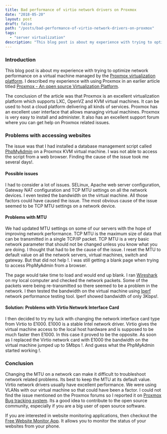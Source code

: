 ```yaml
---
title: Bad performance of virtio network drivers on Proxmox
date: "2018-05-20"
layout: post
draft: false
path: "/posts/bad-performance-of-virtio-network-drivers-on-proxmox"
tags:
  - "server virtualization"
description: "This blog post is about my experience with trying to optimize network performance on a virtual machine managed by the Proxmox virtualization platform."
---
```


### Introduction
This blog post is about my experience with trying to optimize network performance on a virtual machine managed by the [Proxmox virtualization platform](https://www.proxmox.com/). I described my experience with using Proxmox in an earlier article titled [Proxmox - An open source Virtualization Platform](/posts/proxmox---an-open-source-virtualization-platform).

The conclusion of the article was that Proxmox is an excellent virtualization platform which supports LXC, OpenVZ and KVM virtual machines. It can be used to host a cloud platform delivering all kinds of services. Proxmox has an excellent user interface that allows managing virtual machines. Proxmox is very easy to install and administer. It also has an excellent support forum where you can get help on Proxmox related issues.

### Problems with accessing websites
The issue was that I had installed a database management script called [PhpMyAdmin](http://www.phpmyadmin.net/) on a Proxmox KVM virtual machine. I was not able to access the script from a web browser. Finding the cause of the issue took me several days!.

#### Possible issues
I had to consider a lot of issues. SELinux, Apache web server configuration, Gateway NAT configuration and TCP MTU settings on all the network devices. I even tested the bandwidth on the virtual machine. All those factors could have caused the issue. The most obvious cause of the issue seemed to be TCP MTU settings on a network device.

#### Problems with MTU
We had updated MTU settings on some of our servers with the hope of improving network performance. TCP MTU is the maximum size of data that can be transmitted in a single TCP/IP packet. TCP MTU is a very basic network parameter that should not be changed unless you know what you are doing. I thought that had to be the cause of the issue. I reset the MTU to default value on all the network servers, virtual machines, switch and gateway. But that did not help !. I was still getting a blank page when trying to access PhpMyAdmin from a browser.

The page would take time to load and would end up blank. I ran [Wireshark](https://www.wireshark.org/) on my local computer and checked the network packets. Some of the packets were being re-transmitted so there seemed to be a problem in the network. I then tested the bandwidth on the virtual machine using [Iperf](https://iperf.fr/) network performance testing tool. Iperf showed bandwidth of only 3Kbps!.

#### Solution: Problems with Virtio Network Interface Card
I then decided to try my luck with changing the network interface card type from Virtio to E1000. E1000 is a stable Intel network driver. Virtio gives the virtual machine access to the local host hardware and is supposed to be much faster then E1000. In this case it proved to be the opposite. As soon as I replaced the Virtio network card with E1000 the bandwidth on the virtual machine jumped up to 5Mbps !. And guess what the PhpMyAdmin started working !.

### Conclusion
Changing the MTU on a network can make it difficult to troubleshoot network related problems. Its best to keep the MTU at its default value. Virtio network drivers usually have excellent performance. We were using VLANs with our virtual machine so that could have been a factor. I could not find the issue mentioned on the Proxmox forums so I reported it on [Proxmox Bug tracking system](https://bugzilla.proxmox.com/show_bug.cgi?id=583). Its a good idea to contribute to the open source community, especially if you are a big user of open source software.

If you are interested in website monitoring applications, then checkout the [Free Website Monitor App](https://play.google.com/store/apps/details?id=com.freewebsitemonitor). It allows you to monitor the status of your websites from your phone.
